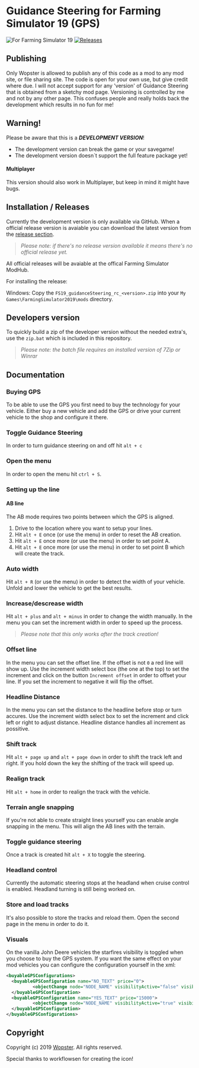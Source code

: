 # Guidance Steering for Farming Simulator 19 (GPS)

![For Farming Simulator 19](https://img.shields.io/badge/Farming%20Simulator-19-FF7C00.svg) [![Releases](https://img.shields.io/github/release/stijnwop/guidanceSteering.svg)](https://github.com/stijnwop/guidanceSteering/releases)

## Publishing
Only Wopster is allowed to publish any of this code as a mod to any mod site, or file sharing site. The code is open for your own use, but give credit where due. I will not accept support for any 'version' of Guidance Steering that is obtained from a sketchy mod page. Versioning is controlled by me and not by any other page. This confuses people and really holds back the development which results in no fun for me!

## Warning!
Please be aware that this is a ***DEVELOPMENT VERSION***!
* The development version can break the game or your savegame!
* The development version doesn´t support the full feature package yet!

#### Multiplayer
This version should also work in Multiplayer, but keep in mind it might have bugs.

## Installation / Releases
Currently the development version is only available via GitHub. When a official release version is avaiable you can download the latest version from the [release section](https://github.com/stijnwop/guidanceSteering/releases).

> _Please note: if there's no release version available it means there's no official release yet._

All official releases will be avaiable at the offical Farming Simulator ModHub.

For installing the release:

Windows: Copy the `FS19_guidanceSteering_rc_<version>.zip` into your `My Games\FarmingSimulator2019\mods` directory.

## Developers version
To quickly build a zip of the developer version without the needed extra's, use the `zip.bat` which is included in this repository.

> _Please note: the batch file requires an installed version of 7Zip or Winrar_

## Documentation

### Buying GPS
To be able to use the GPS you first need to buy the technology for your vehicle. Either buy a new vehicle and add the GPS or drive your current vehicle to the shop and configure it there.

### Toggle Guidance Steering
In order to turn guidance steering on and off hit `alt + c`

### Open the menu
In order to open the menu hit `ctrl + S`.

### Setting up the line

#### AB line
The AB mode requires two points between which the GPS is aligned.
1. Drive to the location where you want to setup your lines.
2. Hit `alt + E` once (or use the menu) in order to reset the AB creation.
3. Hit `alt + E` once more (or use the menu) in order to set point A.
4. Hit `alt + E` once more (or use the menu) in order to set point B which will create the track.

### Auto width
Hit `alt + R` (or use the menu) in order to detect the width of your vehicle.
Unfold and lower the vehicle to get the best results.

### Increase/descrease width
Hit `alt + plus` and `alt + minus` in order to change the width manually. In the menu you can set the increment width in order to speed up the process.

> _Please note that this only works after the track creation!_

### Offset line
In the menu you can set the offset line. If the offset is not `0` a red line will show up. Use the increment width select box (the one at the top) to set the increment and click on the button `Increment offset` in order to offset your line. If you set the increment to negative it will flip the offset.

### Headline Distance
In the menu you can set the distance to the headline before stop or turn accures. Use the increment width select box to set the increment and click left or right to adjust distance. Headline distance handles all increment as possitive.

### Shift track
Hit `alt + page up` and `alt + page down` in order to shift the track left and right. If you hold down the key the shifting of the track will speed up.

### Realign track
Hit `alt + home` in order to realign the track with the vehicle.

### Terrain angle snapping
If you're not able to create straight lines yourself you can enable angle snapping in the menu. This will align the AB lines with the terrain.

### Toggle guidance steering
Once a track is created hit `alt + X` to toggle the steering.

### Headland control
Currently the automatic steering stops at the headland when cruise control is enabled. Headland turning is still being worked on.

### Store and load tracks
It's also possible to store the tracks and reload them. Open the second page in the menu in order to do it.

### Visuals
On the vanilla John Deere vehicles the starfires visibility is toggled when you choose to buy the GPS system.
If you want the same effect on your mod vehicles you can configure the configuration yourself in the xml:

~~~ xml
<buyableGPSConfigurations>
  <buyableGPSConfiguration name="NO_TEXT" price="0">
          <objectChange node="NODE_NAME" visibilityActive="false" visibilityInactive="true" />
  </buyableGPSConfiguration>
  <buyableGPSConfiguration name="YES_TEXT" price="15000">
          <objectChange node="NODE_NAME" visibilityActive="true" visibilityInactive="false" />
  </buyableGPSConfiguration>
</buyableGPSConfigurations>
~~~

## Copyright
Copyright (c) 2019 [Wopster](https://github.com/stijnwop).
All rights reserved.

Special thanks to workflowsen for creating the icon! 
